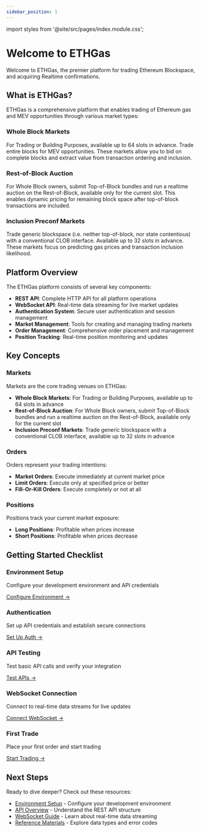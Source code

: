 ```yaml
---
sidebar_position: 1
---
```


import styles from '@site/src/pages/index.module.css';

# Welcome to ETHGas

Welcome to ETHGas, the premier platform for trading Ethereum Blockspace, and acquiring Realtime confirmations.

## What is ETHGas?

ETHGas is a comprehensive platform that enables trading of Ethereum gas and MEV opportunities through various market types:

<div className="row" style={{ marginTop: '2rem' }}>
  <div className="col col--4">
    <div className="feature-card text--center" style={{ height: '100%', display: 'flex', flexDirection: 'column' }}>
      <div className={styles.stepNumber} style={{ marginBottom: '1rem' }}></div>
      <h3>Whole Block Markets</h3>
      <p style={{ flex: 1 }}>
        For Trading or Building Purposes, available up to 64 slots in advance. Trade entire blocks for MEV opportunities. These markets allow you to bid on complete blocks and extract value from transaction ordering and inclusion.
      </p>
    </div>
  </div>
  <div className="col col--4">
    <div className="feature-card text--center" style={{ height: '100%', display: 'flex', flexDirection: 'column' }}>
      <div className={styles.stepNumber} style={{ marginBottom: '1rem' }}></div>
      <h3>Rest-of-Block Auction</h3>
      <p style={{ flex: 1 }}>
        For Whole Block owners, submit Top-of-Block bundles and run a realtime auction on the Rest-of-Block, available only for the current slot. This enables dynamic pricing for remaining block space after top-of-block transactions are included.
      </p>
    </div>
  </div>
  <div className="col col--4">
    <div className="feature-card text--center" style={{ height: '100%', display: 'flex', flexDirection: 'column' }}>
      <div className={styles.stepNumber} style={{ marginBottom: '1rem' }}></div>
      <h3>Inclusion Preconf Markets</h3>
      <p style={{ flex: 1 }}>
        Trade generic blockspace (i.e. neither top-of-block, nor state contentious) with a conventional CLOB interface. Available up to 32 slots in advance. These markets focus on predicting gas prices and transaction inclusion likelihood.
      </p>
    </div>
  </div>
</div>

## Platform Overview

The ETHGas platform consists of several key components:

- **REST API**: Complete HTTP API for all platform operations
- **WebSocket API**: Real-time data streaming for live market updates
- **Authentication System**: Secure user authentication and session management
- **Market Management**: Tools for creating and managing trading markets
- **Order Management**: Comprehensive order placement and management
- **Position Tracking**: Real-time position monitoring and updates

## Key Concepts

### Markets
Markets are the core trading venues on ETHGas:
- **Whole Block Markets**: For Trading or Building Purposes, available up to 64 slots in advance
- **Rest-of-Block Auction**: For Whole Block owners, submit Top-of-Block bundles and run a realtime auction on the Rest-of-Block, available only for the current slot
- **Inclusion Preconf Markets**: Trade generic blockspace with a conventional CLOB interface, available up to 32 slots in advance

### Orders
Orders represent your trading intentions:
- **Market Orders**: Execute immediately at current market price
- **Limit Orders**: Execute only at specified price or better
- **Fill-Or-Kill Orders**: Execute completely or not at all

### Positions
Positions track your current market exposure:
- **Long Positions**: Profitable when prices increase
- **Short Positions**: Profitable when prices decrease

## Getting Started Checklist

<div className="row">
  <div className="col col--6">
    <div className="feature-card text--center">
      <h3>Environment Setup</h3>
      <p>Configure your development environment and API credentials</p>
      <a href="/docs/getting-started/environments" className="button button--outline button--sm">
        Configure Environment →
      </a>
    </div>
  </div>
  <div className="col col--6">
    <div className="feature-card text--center">
      <h3>Authentication</h3>
      <p>Set up API credentials and establish secure connections</p>
      <a href="/docs/getting-started/connecting" className="button button--outline button--sm">
        Set Up Auth →
      </a>
    </div>
  </div>
</div>

<div className="row">
  <div className="col col--4">
    <div className="feature-card text--center">
      <h3>API Testing</h3>
      <p>Test basic API calls and verify your integration</p>
      <a href="/docs/api/overview" className="button button--outline button--sm">
        Test APIs →
      </a>
    </div>
  </div>
  <div className="col col--4">
    <div className="feature-card text--center">
      <h3>WebSocket Connection</h3>
      <p>Connect to real-time data streams for live updates</p>
      <a href="/docs/websocket/overview" className="button button--outline button--sm">
        Connect WebSocket →
      </a>
    </div>
  </div>
  <div className="col col--4">
    <div className="feature-card text--center">
      <h3>First Trade</h3>
      <p>Place your first order and start trading</p>
      <a href="/docs/api/trading/whole-block" className="button button--outline button--sm">
        Start Trading →
      </a>
    </div>
  </div>
</div>

## Next Steps

Ready to dive deeper? Check out these resources:

- [Environment Setup](/docs/getting-started/environments) - Configure your development environment
- [API Overview](/docs/api/overview) - Understand the REST API structure
- [WebSocket Guide](/docs/websocket/overview) - Learn about real-time data streaming
- [Reference Materials](/docs/reference/data-types) - Explore data types and error codes

